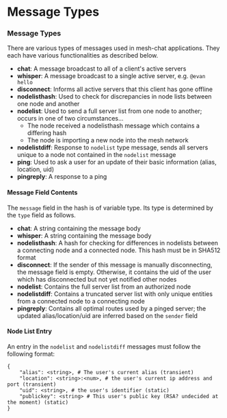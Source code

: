 # Message Types

### Message Types
There are various types of messages used in mesh-chat applications. They each have various functionalities as described below.

* **chat**: A message broadcast to all of a client's active servers
* **whisper**: A message broadcast to a single active server, e.g. `@evan hello`
* **disconnect**: Informs all active servers that this client has gone offline
* **nodelisthash**: Used to check for discrepancies in node lists between one node and another
* **nodelist**: Used to send a full server list from one node to another; occurs in one of two circumstances...
  * The node received a nodelisthash message which contains a differing hash
  * The node is importing a new node into the mesh network
* **nodelistdiff**: Response to `nodelist` type message, sends all servers unique to a node not contained in the `nodelist` message
* **ping**: Used to ask a user for an update of their basic information (alias, location, uid)
* **pingreply**: A response to a ping

#### Message Field Contents
The `message` field in the hash is of variable type. Its type is determined by the `type` field as follows.

 * **chat**: A string containing the message body
 * **whisper**: A string containing the message body
 * **nodelisthash**: A hash for checking for differences in nodelists between a connecting node and a connected node. This hash must be in SHA512 format
 * **disconnect**: If the sender of this message is manually disconnecting, the message field is empty. Otherwise, it contains the uid of the user which has disconnected but not yet notified other nodes
 * **nodelist**: Contains the full server list from an authorized node
 * **nodelistdiff**: Contains a truncated server list with only unique entities from a connected node to a connecting node
 * **pingreply**: Contains all optimal routes used by a pinged server; the updated alias/location/uid are inferred based on the `sender` field

#### Node List Entry
An entry in the `nodelist` and `nodelistdiff` messages must follow the following format:

```
{
    "alias": <string>, # The user's current alias (transient)
    "location": <string>:<num>, # the user's current ip address and port (transient)
    "uid": <string>, # the user's identifier (static)
    "publickey": <string> # This user's public key (RSA? undecided at the moment) (static)
}
```
